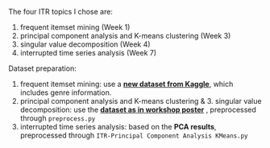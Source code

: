 The four ITR topics I chose are:
1. frequent itemset mining (Week 1)
2. principal component analysis and K-means clustering (Week 3)
3. singular value decomposition (Week 4)
4. interrupted time series analysis (Week 7)

Dataset preparation:
1. frequent itemset mining: use a **[new dataset from Kaggle](https://www.kaggle.com/datasets/olegfostenko/almost-a-million-spotify-tracks)**, which includes genre information.
2. principal component analysis and K-means clustering & 3. singular value decomposition: use the **[dataset as in workshop poster](https://www.kaggle.com/datasets/yamaerenay/spotify-dataset-19212020-600k-tracks)** , preprocessed through `preprocess.py`
4. interrupted time series analysis: based on the **PCA results**, preprocessed through `ITR-Principal Component Analysis KMeans.py`

